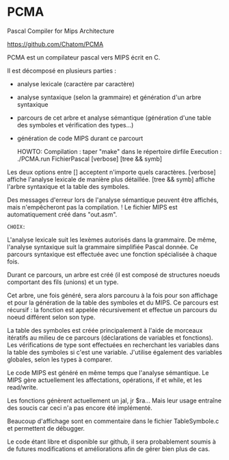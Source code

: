 PCMA
====

Pascal Compiler for Mips Architecture

https://github.com/Chatom/PCMA

PCMA est un compilateur pascal vers MIPS écrit en C.


Il est décomposé en plusieurs parties :
- analyse lexicale (caractère par caractère)
- analyse syntaxique (selon la grammaire) et génération d'un arbre syntaxique
- parcours de cet arbre et analyse sémantique
	(génération d'une table des symboles et vérification des types...)
- génération de code MIPS durant ce parcourt


	HOWTO:
Compilation : taper "make" dans le répertoire dirfile
Execution : ./PCMA.run FichierPascal [verbose] [tree && symb]

Les deux options entre [] acceptent n'importe quels caractères.
[verbose] affiche l'analyse lexicale de manière plus détaillée.
[tree && symb] affiche l'arbre syntaxique et la table des symboles.

Des messages d'erreur lors de l'analyse sémantique peuvent être affichés, mais n'empêcheront pas la compilation.
! Le fichier MIPS est automatiquement créé dans "out.asm".


	CHOIX:
L'analyse lexicale suit les lexèmes autorisés dans la grammaire.
De même, l'analyse syntaxique suit la grammaire simplifiée Pascal donnée.
Ce parcours syntaxique est effectuée avec une fonction spécialisée à chaque fois.

Durant ce parcours, un arbre est créé (il est composé de structures noeuds comportant des fils (unions) et un type.

Cet arbre, une fois généré, sera alors parcouru à la fois pour son affichage et pour la génération de la table des symboles et du MIPS.
Ce parcours est récursif : la fonction est appelée récursivement et effectue un parcours du noeud différent selon son type.

La table des symboles est créée principalement à l'aide de morceaux itératifs au milieu de ce parcours (déclarations de variables et fonctions).
Les vérifications de type sont effectuées en recherchant les variables dans la table des symboles si c'est une variable.
J'utilise également des variables globales, selon les types à comparer.

Le code MIPS est généré en même temps que l'analyse sémantique.
Le MIPS gère actuellement les affectations, opérations, if et while, et les read/write.

Les fonctions génèrent actuellement un jal, jr $ra... Mais leur usage entraîne des soucis car ceci n'a pas encore été implémenté.

Beaucoup d'affichage sont en commentaire dans le fichier TableSymbole.c et permettent de débugger.


Le code étant libre et disponible sur github, il sera probablement soumis à de futures modifications et améliorations afin de gérer bien plus de cas.

